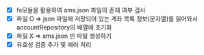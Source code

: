 - [x] fs모듈을 활용하여 ams.json 파일의 존재 여부 검사
- [x] 파일 O => json 파일에 저장되어 있는 계좌 목록 정보(문자열)를 읽어와서 accountRepository의 배열에 초기화
- [x] 파일 X => ams.json 빈 파일 생성하기
- [x] 유효성 검증 추가 및 에러 처리
